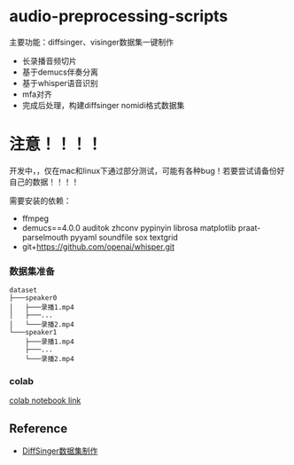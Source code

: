 # audio-preprocessing-scripts
主要功能：diffsinger、visinger数据集一键制作
+ 长录播音频切片
+ 基于demucs伴奏分离
+ 基于whisper语音识别
+ mfa对齐
+ 完成后处理，构建diffsinger nomidi格式数据集
# 注意！！！！
开发中，，仅在mac和linux下通过部分测试，可能有各种bug！若要尝试请备份好自己的数据！！！！

需要安装的依赖：
+ ffmpeg
+ demucs==4.0.0 auditok zhconv pypinyin librosa matplotlib praat-parselmouth pyyaml soundfile sox textgrid
+ git+https://github.com/openai/whisper.git

### 数据集准备
```shell
dataset
├───speaker0
│   ├───录播1.mp4
│   ├───...
│   └───录播2.mp4
└───speaker1
    ├───录播1.mp4
    ├───...
    └───录播2.mp4
```


[//]: # (### requirements)

[//]: # (+ demucs==4.0.0 auditok==0.2.0  librosa=0.8.1 soundfile tqdm)

[//]: # (+ ffmpeg)

[//]: # (+ linux or macos)

### colab

[colab notebook link](https://colab.research.google.com/drive/1VZ7aD8Iql0sJEKztQet7UHkcfVwruuvS?usp=sharing) 

## Reference
+ [DiffSinger数据集制作](https://github.com/openvpi/DiffSinger/tree/refactor/pipelines)

[//]: # (### note)

[//]: # (如果不希望切出超长音频可以调整3_final_slice.py中mmax_dur的值，但调小这个值的代价是可能会将一句完整的长句中途截断，如果后续做asr会不太好)